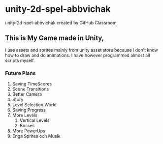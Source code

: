 # unity-2d-spel-abbvichak
unity-2d-spel-abbvichak created by GitHub Classroom
## This is My Game made in Unity, 
I use assets and sprites mainly from unity asset store because I don't know how to draw and do animations. 
I have however programmed almost all scripts myself.

### Future Plans
1. Saving TimeScores
2. Scene Transitions
3. Better Camera
4. Story
5. Level Selection World
6. Saving Progress
7. More Levels
    1. Vertical Levels
    2. Bosses
8. More PowerUps
9. Enga Sprites och Musik
